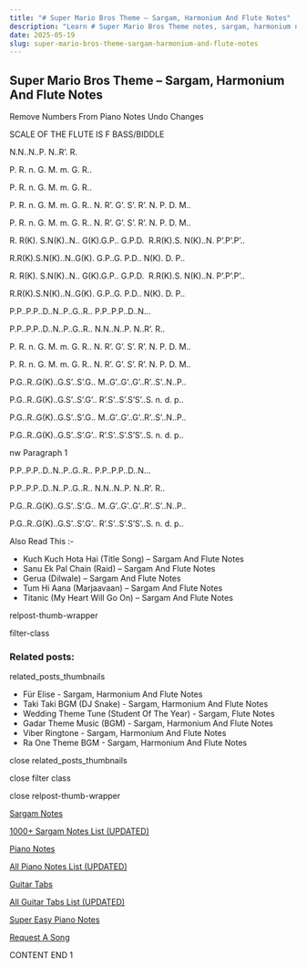 ```yaml
---
title: "# Super Mario Bros Theme – Sargam, Harmonium And Flute Notes"
description: "Learn # Super Mario Bros Theme notes, sargam, harmonium notations and flute notes. Easy step-by-step tutorial for beginners."
date: 2025-05-19
slug: super-mario-bros-theme-sargam-harmonium-and-flute-notes
---
```


## Super Mario Bros Theme – Sargam, Harmonium And Flute Notes

Remove Numbers From Piano Notes
Undo Changes

SCALE OF THE FLUTE IS F BASS/BIDDLE

N.N..N..P. N..R’. R.

P. R. n. G. M. m. G. R..

P. R. n. G. M. m. G. R..

P. R. n. G. M. m. G. R.. N. R’. G’. S’. R’. N. P. D. M..

P. R. n. G. M. m. G. R.. N. R’. G’. S’. R’. N. P. D. M..

R. R(K). S.N(K)..N.. G(K).G.P.. G.P.D.  R.R(K).S. N(K)..N. P’.P’.P’..

R.R(K).S.N(K)..N..G(K). G.P..G. P.D.. N(K). D. P..

R. R(K). S.N(K)..N.. G(K).G.P.. G.P.D.  R.R(K).S. N(K)..N. P’.P’.P’..

R.R(K).S.N(K)..N..G(K). G.P..G. P.D.. N(K). D. P..

P.P..P.P..D..N..P..G..R.. P.P..P.P..D..N…

P.P..P.P..D..N..P..G..R.. N.N..N..P. N..R’. R..

P. R. n. G. M. m. G. R.. N. R’. G’. S’. R’. N. P. D. M..

P. R. n. G. M. m. G. R.. N. R’. G’. S’. R’. N. P. D. M..

P.G..R..G(K)..G.S’..S’.G.. M..G’..G’..G’..R’..S’..N..P..

P.G..R..G(K)..G.S’..S’.G’.. R’.S’..S’.S’S’..S. n. d. p..

P.G..R..G(K)..G.S’..S’.G.. M..G’..G’..G’..R’..S’..N..P..

P.G..R..G(K)..G.S’..S’.G’.. R’.S’..S’.S’S’..S. n. d. p..

nw Paragraph 1

P.P..P.P..D..N..P..G..R.. P.P..P.P..D..N…

P.P..P.P..D..N..P..G..R.. N.N..N..P. N..R’. R..

P.G..R..G(K)..G.S’..S’.G.. M..G’..G’..G’..R’..S’..N..P..

P.G..R..G(K)..G.S’..S’.G’.. R’.S’..S’.S’S’..S. n. d. p..





Also Read This :-



* Kuch Kuch Hota Hai (Title Song) – Sargam And Flute Notes
* Sanu Ek Pal Chain (Raid) – Sargam And Flute Notes
* Gerua (Dilwale) – Sargam And Flute Notes
* Tum Hi Aana (Marjaavaan) – Sargam And Flute Notes
* Titanic (My Heart Will Go On) – Sargam And Flute Notes



relpost-thumb-wrapper

filter-class

### Related posts:

related_posts_thumbnails

* Für Elise - Sargam, Harmonium And Flute Notes
* Taki Taki BGM (DJ Snake) - Sargam, Harmonium And Flute Notes
* Wedding Theme Tune (Student Of The Year) - Sargam, Flute Notes
* Gadar Theme Music (BGM) - Sargam, Harmonium And Flute Notes
* Viber Ringtone - Sargam, Harmonium And Flute Notes
* Ra One Theme BGM - Sargam, Harmonium And Flute Notes

close related_posts_thumbnails

close filter class

close relpost-thumb-wrapper

[Sargam Notes](https://www.notationsworld.com/sargam-notes.html)

[1000+ Sargam Notes List (UPDATED)](https://www.notationsworld.com/all-songs-list-sargam-notes.html)

[Piano Notes](https://www.notationsworld.com/piano-notes.html)

[All Piano Notes List (UPDATED)](https://www.notationsworld.com/all-songs-list-piano-notes.html)

[Guitar Tabs](https://www.notationsworld.com/guitar-tabs.html)

[All Guitar Tabs List (UPDATED)](https://www.notationsworld.com/all-songs-list-guitar-tabs.html)

[Super Easy Piano Notes](https://studywall.in/)

[Request A Song](https://www.notationsworld.com/request-a-song.html)

CONTENT END 1

